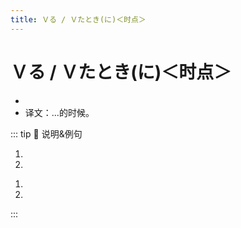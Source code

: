 ```yaml
---
title: Ｖる / Ｖたとき(に)＜时点＞
---
```


# Ｖる / Ｖたとき(に)＜时点＞

- <grammer-content sentence="意义：表示**后面主句**的动作或变化是在该时点之前或之后成立的；" />
- 译文：...的时候。

::: tip :bookmark: 说明&例句

<grammer-content sentence="**「Vるとき（に）」**表示**先进行主句**中的动作，然后**再进行时间从句**中的动作：" />

<div class="bunpou-block">

  1. <grammer-content sentence="[日本/にほん]では[家/うち]に**[入/はい]るとき**、[靴/くつ]を[脱/ぬ]がなくてはいけないんでしょう?" trans="在日本，进门之前得脱鞋吧？(强调**先脱鞋，再进家门**)" />
  2. <grammer-content sentence="[日本/にほん]ヘ**[行/い]くとき**、パソコンを[買/か]いました。" trans="去日本的时候，买了电脑。(强调**先买了电脑，再去的日本**)" />
  
</div>

<grammer-content sentence="**「Ｖたとき（に）」**表示**先进行时间从句**中的动作，然后**再进行主句**中的动作：" />

<div class="bunpou-block">

  1. <grammer-content sentence="[今度/こんど]**[来/き]たとき**に[続/つづ]きを[見/み]せてくださいね。" trans="这次我来的时候，请让我看看后续。(强调**等我来了之后，再跟我说后续**)" />
  2. <grammer-content sentence="[日本/にほん]ヘ**[行/い]ったとき**、パソコンを[買/か]いました。" trans="去日本的时候，买了电脑。(强调**先去的日本，再买的电脑**)" />

</div>

:::
